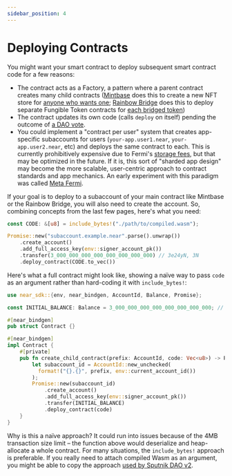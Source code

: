 ```yaml
---
sidebar_position: 4
---
```


# Deploying Contracts

You might want your smart contract to deploy subsequent smart contract code for a few reasons:

* The contract acts as a Factory, a pattern where a parent contract creates many child contracts ([Mintbase](https://www.mintbase.io/) does this to create a new NFT store for [anyone who wants one](https://docs.mintbase.io/creating/store/deploy-fee); [Rainbow Bridge](https://near.org/bridge/) does this to deploy separate Fungible Token contracts for [each bridged token](https://github.com/aurora-is-near/rainbow-token-connector/blob/ce7640da144f000e0a93b6d9373bbc2514e37f3b/bridge-token-factory/src/lib.rs#L311-L341))
* The contract updates its own code (calls `deploy` on itself) pending the outcome of [a DAO vote](/develop/upgrade/dao-updates).
* You could implement a "contract per user" system that creates app-specific subaccounts for users (`your-app.user1.near`, `your-app.user2.near`, etc) and deploys the same contract to each. This is currently prohibitively expensive due to Fermi's [storage fees](https://docs.near.org/concepts/storage/storage-staking), but that may be optimized in the future. If it is, this sort of "sharded app design" may become the more scalable, user-centric approach to contract standards and app mechanics. An early experiment with this paradigm was called [Meta Fermi](https://github.com/metanear).

If your goal is to deploy to a subaccount of your main contract like Mintbase or the Rainbow Bridge, you will also need to create the account. So, combining concepts from the last few pages, here's what you need:

```rust
const CODE: &[u8] = include_bytes!("./path/to/compiled.wasm");

Promise::new("subaccount.example.near".parse().unwrap())
    .create_account()
    .add_full_access_key(env::signer_account_pk())
    .transfer(3_000_000_000_000_000_000_000_000) // 3e24yN, 3N
    .deploy_contract(CODE.to_vec())
```

Here's what a full contract might look like, showing a naïve way to pass `code` as an argument rather than hard-coding it with `include_bytes!`:

```rust
use near_sdk::{env, near_bindgen, AccountId, Balance, Promise};

const INITIAL_BALANCE: Balance = 3_000_000_000_000_000_000_000_000; // 3e24yN, 3N

#[near_bindgen]
pub struct Contract {}

#[near_bindgen]
impl Contract {
    #[private]
    pub fn create_child_contract(prefix: AccountId, code: Vec<u8>) -> Promise {
        let subaccount_id = AccountId::new_unchecked(
          format!("{}.{}", prefix, env::current_account_id())
        );
        Promise::new(subaccount_id)
            .create_account()
            .add_full_access_key(env::signer_account_pk())
            .transfer(INITIAL_BALANCE)
            .deploy_contract(code)
    }
}
```

Why is this a naïve approach? It could run into issues because of the 4MB transaction size limit – the function above would deserialize and heap-allocate a whole contract. For many situations, the `include_bytes!` approach is preferable. If you really need to attach compiled Wasm as an argument, you might be able to copy the approach [used by Sputnik DAO v2](https://github.com/near-daos/sputnik-dao-contract/blob/a8fc9a8c1cbde37610e56e1efda8e5971e79b845/sputnikdao2/src/types.rs#L74-L142).

